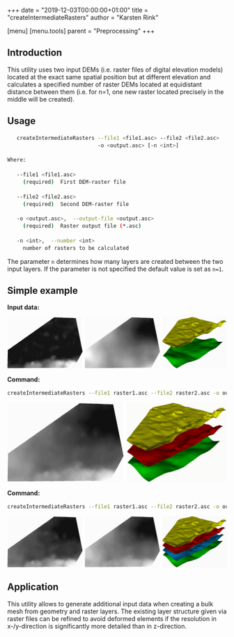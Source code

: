 +++
date = "2019-12-03T00:00:00+01:00"
title = "createIntermediateRasters"
author = "Karsten Rink"

[menu]
  [menu.tools]
    parent = "Preprocessing"
+++

## Introduction

This utility uses two input DEMs (i.e. raster files of digital elevation models) located at the exact same spatial position but at different elevation and calculates a specified number of raster DEMs located at equidistant distance between them (i.e. for n=1, one new raster located precisely in the middle will be created).

## Usage

```bash
   createIntermediateRasters --file1 <file1.asc> --file2 <file2.asc>
                             -o <output.asc> [-n <int>]

Where:

   --file1 <file1.asc>
     (required)  First DEM-raster file

   --file2 <file2.asc>
     (required)  Second DEM-raster file

   -o <output.asc>,  --output-file <output.asc>
     (required)  Raster output file (*.asc)

   -n <int>,  --number <int>
     number of rasters to be calculated
```

The parameter ```n``` determines how many layers are created between the two input layers. If the parameter is not specified the default value is set as ```n=1```.

## Simple example

**Input data:**

![Two input rasters](createIntermediateRasters-input.png "Two input rasters as well as their 3D surface representation. Darker pixels represent values at a lower elevation while brighter pixels represent higher elevaton. In the 3D visualisation, the left-most raster is represented by the green surface and the right-most raster by the yellow surface.")

**Command:**

```bash
createIntermediateRasters --file1 raster1.asc --file2 raster2.asc -o output.asc -n 1
```

![A new raster is created in the exact center between the two input rasters](createIntermediateRasters-output1.png#two-third "A new raster is created in the exact center between the two input rasters. In the 3D representation, the new layer is shown in red.")

**Command:**

```bash
createIntermediateRasters --file1 raster1.asc --file2 raster2.asc -o output.asc -n 2
```

![](createIntermediateRasters-output2.png "For ```n>1``` multiple rasters are created at equidistant distances between the two input rasters. For ```n=2```, two new rasters are generated, represented here in red and blue.")

## Application

This utility allows to generate additional input data when creating a bulk mesh from geometry and raster layers. The existing layer structure given via raster files can be refined to avoid deformed elements if the resolution in x-/y-direction is significantly more detailed than in z-direction.
